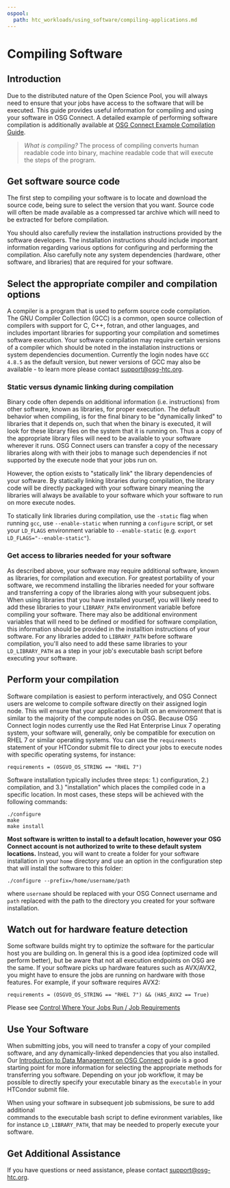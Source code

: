 ```yaml
---
ospool:
  path: htc_workloads/using_software/compiling-applications.md
---
```


Compiling Software
====================================

## Introduction

Due to the distributed nature of the Open Science Pool, you will always need to 
ensure that your jobs have access to the software that will be executed. This guide provides 
useful information for compiling and using your software in OSG Connect. A detailed 
example of performing software compilation is additionally available 
at [OSG Connect Example Compilation Guide](../../../htc_workloads/using_software/example-compilation/). 


> *What is compiling?*
> The process of compiling converts human readable code into binary, 
> machine readable code that will execute the steps of the program. 

## Get software source code

The first step to compiling your software is to locate and download the source 
code, being sure to select the version that you want. Source code 
will often be made available as a compressed tar archive which will need to be 
extracted for before compilation.

You should also carefully review the installation instructions provided by the 
software developers. The installation instructions should include important 
information regarding various options for configuring and performing the compilation. 
Also carefully note any system dependencies (hardware, other software, and libraries) that are 
required for your software.

## Select the appropriate compiler and compilation options

A compiler is a program that is used to peform source code compilation. The GNU Compiler 
Collection (GCC) is a common, open source collection of compilers with support for C, C++, 
fotran, and other languages, and includes important libraries for supporting your compilation 
and sometimes software execution. Your software compilation may require certain versions 
of a compiler which should be noted in the installation instructions or system dependencies 
documention. Currently the login nodes have `GCC 4.8.5` as the default version, but newer 
versions of GCC may also be available - to learn more please contact <support@osg-htc.org>.

### Static versus dynamic linking during compilation

Binary code often depends on additional information (i.e. instructions) from other software, 
known as libraries, for proper execution. The default behavior when compiling, is for the 
final binary to be "dynamically linked" to libraries that it depends on, such that when 
the binary is executed, it will look for these library files on the system that it is 
running on. Thus a copy of the appropriate library files will need to be available to your 
software wherever it runs. OSG Connect users can transfer a copy of the necessary 
libraries along with with their jobs to manage such dependencies if not supported by the 
execute node that your jobs run on.

However, the option exists to "statically link" the library dependencies of your software. 
By statically linking libraries during compilation, the library code will be 
directly packaged with your software binary meaning the libraries will always be 
available to your software which your software to run on more execute nodes.

To statically link libraries during compilation, use the `-static` flag when running `gcc`, 
use `--enable-static` when running a `configure` script, or set your `LD_FLAGS` 
environment variable to `--enable-static` (e.g. `export LD_FLAGS="--enable-static"`).

### Get access to libraries needed for your software

As described above, your software may require additional software, known as libraries, for 
compilation and execution. For greatest portability of your software, we recommend installing 
the libraries needed for your software and transferring a copy of the libraries along with 
your subsequent jobs. When using libraries that you have installed yourself, you will likely 
need to add these libraries to your `LIBRARY_PATH` environment variable before compiling 
your software. There may also be additional environment variables that will need to be 
defined or modified for software compilation, this information should be provided 
in the installtion instructions of your software. For any libraries added to `LIBRARY_PATH` 
before software compilation, you'll also need to add these same libraries to 
your `LD_LIBRARY_PATH` as a step in your job's executable bash script before executing 
your software.

## Perform your compilation

Software compilation is easiest to perform interactively, and OSG Connect users are 
welcome to compile software directly on their assigned login node. This will ensure
that your application is built on an environment that is similar to the majority
of the compute nodes on OSG. Because OSG Connect login nodes currently use the 
Red Hat Enterprise Linux 7 operating system, your software will, generally, only be 
compatible for execution on RHEL 7 or similar operating systems. You can use the 
`requirements` statement of your HTCondor submit file to direct your jobs to execute 
nodes with specific operating systems, for instance:

	requirements = (OSGVO_OS_STRING == "RHEL 7")

Software installation typically includes three steps: 1.) configuration, 2.) compilation, and 3.) 
"installation" which places the compiled code in a specific location. In most cases, 
these steps will be achieved with the following commands:

	./configure
	make
	make install

**Most software is written to install to a default location, however your OSG Connect 
account is not authorized to write to these default system locations.** Instead, you will want to 
create a folder for your software installation in your `home` directory and use an option in the 
configuration step that will install the software to this folder:

	./configure --prefix=/home/username/path

where `username` should be replaced with your OSG Connect username and `path` replaced with the 
path to the directory you created for your software installation.

## Watch out for hardware feature detection

Some software builds might try to optimize the software for the particular host you are
building on. In general this is a good idea (optimized code will perform better), but be
aware that not all execution endpoints on OSG are the same. If your software picks up
hardware features such as AVX/AVX2, you might have to ensure the jobs are running on
hardware with those features. For example, if your software requires AVX2:

    requirements = (OSGVO_OS_STRING == "RHEL 7") && (HAS_AVX2 == True)

Please see [Control Where Your Jobs Run / Job Requirements](../../../htc_workloads/using_software/requirements/)

## Use Your Software

When submitting jobs, you will need to transfer a copy of your compiled software, 
and any dynamically-linked dependencies that you also installed. Our 
[Introduction to Data Management on OSG Connect](../../../htc_workloads/managing_data/osgconnect-storage/) 
guide is a good starting point for more information for selecting the appropriate
methods for transferring you software. Depending on your job workflow, it may be possible 
to directly specify your executable binary as the `executable` in your HTCondor 
submit file.

When using your software in subsequent job submissions, be sure to add additional  
commands to the executable bash script to define evironment variables, like
for instance `LD_LIBRARY_PATH`, that may be needed to properly execute your software.

## Get Additional Assistance
If you have questions or need assistance, please contact <support@osg-htc.org>.
